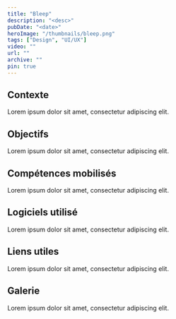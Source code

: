 ```yaml
---
title: "Bleep"
description: "<desc>"
pubDate: "<date>"
heroImage: "/thumbnails/bleep.png"
tags: ["Design", "UI/UX"]
video: ""
url: ""
archive: ""
pin: true
---
```


<div>
    <h2>Contexte</h2>
    <p>Lorem ipsum dolor sit amet, consectetur adipiscing elit.</p>
</div>

<div>
    <h2>Objectifs</h2>
    <p>Lorem ipsum dolor sit amet, consectetur adipiscing elit.</p>
</div>

<div>
    <h2>Compétences mobilisés</h2>
    <p>Lorem ipsum dolor sit amet, consectetur adipiscing elit.</p>
</div>

<div>
    <h2>Logiciels utilisé</h2>
    <p>Lorem ipsum dolor sit amet, consectetur adipiscing elit.</p>
</div>


<div>
    <h2>Liens utiles</h2>
    <p>Lorem ipsum dolor sit amet, consectetur adipiscing elit.</p>
</div>

<div>
    <h2>Galerie</h2>
    <p>Lorem ipsum dolor sit amet, consectetur adipiscing elit.</p>
</div>
